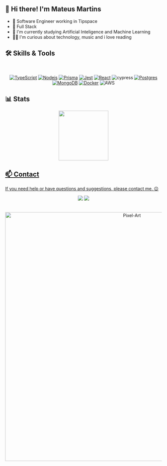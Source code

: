## 👋 Hi there! I'm Mateus Martins

- 💾 Software Engineer working in Tipspace
- 🚀 Full Stack
- 📖 I'm currently studying Artificial Inteligence and Machine Learning
- 🧙‍♂️ I'm curious about technology, music and i love reading

## 🛠️ Skills & Tools

<br/>

<div align="center">
  
  [![TypeScript](https://img.shields.io/badge/TypeScript-007ACC?style=for-the-badge&logo=typescript&logoColor=white)](https://www.typescriptlang.org/docs/handbook/2/basic-types.html)
  [![Nodejs](https://img.shields.io/badge/Node.js-43853D?style=for-the-badge&logo=node.js&logoColor=white)](https://nodejs.org/en/docs/)
  [![Prisma](https://img.shields.io/badge/Prisma-3982CE?style=for-the-badge&logo=Prisma&logoColor=white)](https://www.prisma.io/docs/)
  [![Jest](https://img.shields.io/badge/-jest-%23C21325?style=for-the-badge&logo=jest&logoColor=white)](https://jestjs.io/)
  [![React](https://img.shields.io/badge/React-20232A?style=for-the-badge&logo=react&logoColor=61DAFB)](https://reactjs.org/)
  ![cypress](https://img.shields.io/badge/-cypress-%23192634?style=for-the-badge&logo=cypress&logoColor=058a5e)
  [![Postgres](https://img.shields.io/badge/PostgreSQL-316192?style=for-the-badge&logo=postgresql&logoColor=white)](https://www.postgresql.org/)
  [![MongoDB](https://img.shields.io/badge/MongoDB-%234ea94b.svg?style=for-the-badge&logo=mongodb&logoColor=white)](https://www.mongodb.com/docs/)
  [![Docker](https://img.shields.io/badge/docker-%230db7ed.svg?style=for-the-badge&logo=docker&logoColor=white)](https://docs.docker.com/)
  ![AWS](https://img.shields.io/badge/AWS-%23FF9900.svg?style=for-the-badge&logo=amazon-aws&logoColor=white)
  
 </div>

## 📊 Stats
<div align="center">
  <a href="https://github.com/xPimenta">
<!--   <img height="160em" src="https://github-readme-stats.vercel.app/api?username=xPimenta&show_icons=true&theme=radical"/> -->
  <img height="160em" src="https://github-readme-stats.vercel.app/api/top-langs/?username=xPimenta&layout=compact&langs_count=7&theme=radical"/>
</div>

<!--</div>
![Snake animation](https://github.com/LuSntgo/LuSntgo/blob/output/github-contribution-grid-snake.svg)
</div>-->

  ## 📫 Contact

 If you need help or have questions and suggestions, please contact me. 😉 

<div align="center"> 
   <a href = "mailto:mateuspimartins@hotmail.com"><img src="https://img.shields.io/badge/-Gmail-%23333?style=for-the-badge&logo=gmail&logoColor=white" target="_blank"></a>
  <a href="https://www.linkedin.com/in/mat-pimenta/" target="_blank"><img src="https://img.shields.io/badge/-LinkedIn-%230077B5?style=for-the-badge&logo=linkedin&logoColor=white" target="_blank"></a> 
</div>
<br><br>
 <div align="center">
  <img align="center" alt="Pixel-Art" width="800px" src="https://github.com/xPimenta/xPimenta/blob/main/files/coding.gif"/>
</div>
